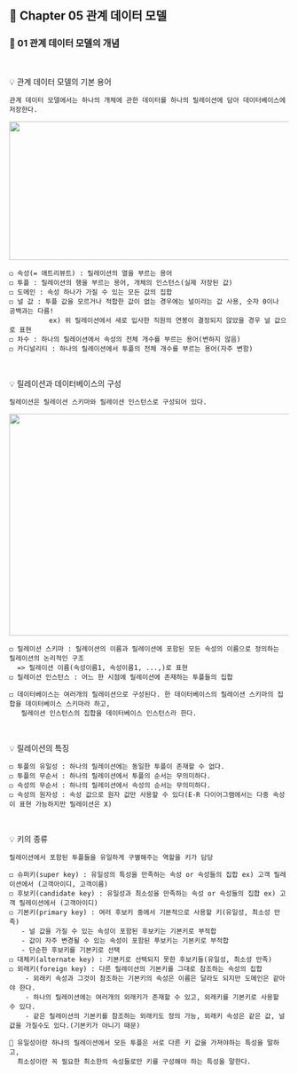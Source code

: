 ## 📒 Chapter 05 관계 데이터 모델
### 📗 01 관계 데이터 모델의 개념
</br>

💡 관계 데이터 모델의 기본 용어 

    관계 데이터 모델에서는 하나의 개체에 관한 데이터를 하나의 릴레이션에 담아 데이터베이스에 저장한다.
    
<p align="center"><img src="https://user-images.githubusercontent.com/45066381/138213789-1662b3ed-c7fb-469e-a5cb-edfabc99f4f7.png" width="700" height="250"/></p>
    
    ◻️ 속성(= 애트리뷰트) : 릴레이션의 열을 부르는 용어
    ◻️ 투플 : 릴레이션의 행을 부르는 용어, 개체의 인스턴스(실제 저장된 값)
    ◻️ 도메인 : 속성 하나가 가질 수 있는 모든 값의 집합
    ◻️ 널 값 : 투플 값을 모르거나 적합한 값이 없는 경우에는 널이라는 값 사용, 숫자 0이나 공백과는 다름!
              ex) 위 릴레이션에서 새로 입사한 직원의 연봉이 결정되지 않았을 경우 널 값으로 표현
    ◻️ 차수 : 하나의 릴레이션에서 속성의 전체 개수를 부르는 용어(변하지 않음)
    ◻️ 카디널리티 : 하나의 릴레이션에서 투플의 전체 개수를 부르는 용어(자주 변함)
</br>

💡 릴레이션과 데이터베이스의 구성

    릴레이션은 릴레이션 스키마와 릴레이션 인스턴스로 구성되어 있다. 
    
<p align="center"><img src="https://user-images.githubusercontent.com/45066381/138214694-a6c14b18-279d-41c3-81a1-2aa9ff605c60.png" width="700" height="400"/></p>
      
    ◻️ 릴레이션 스키마 : 릴레이션의 이름과 릴레이션에 포함된 모든 속성의 이름으로 정의하는 릴레이션의 논리적인 구조
      => 릴레이션 이름(속성이름1, 속성이름1, ...,)로 표현
    ◻️ 릴레이션 인스턴스 : 어느 한 시점에 릴레이션에 존재하는 투플들의 집합
    
    ◻️ 데이터베이스는 여러개의 릴레이션으로 구성된다. 한 데이터베이스의 릴레이션 스키마의 집합을 데이터베이스 스키마라 하고, 
       릴레이션 인스턴스의 집합을 데이터베이스 인스턴스라 한다.
</br>

💡 릴레이션의 특징

    ◻️ 투플의 유일성 : 하나의 릴레이션에는 동일한 투플이 존재할 수 없다.
    ◻️ 투플의 무순서 : 하나의 릴레이션에서 투플의 순서는 무의미하다.
    ◻️ 속성의 무순서 : 하나의 릴레이션에서 속성의 순서는 무의미하다.
    ◻️ 속성의 원자성 : 속성 값으로 원자 값만 사용할 수 있다(E-R 다이어그램에서는 다중 속성이 표현 가능하지만 릴레이션은 X)
</br>

💡 키의 종류

    릴레이션에서 포함된 투플들을 유일하게 구별해주는 역할을 키가 담당
    
    ◻️ 슈퍼키(super key) : 유일성의 특성을 만족하는 속성 or 속성들의 집합 ex) 고객 릴레이션에서 (고객아이디, 고객이름)
    ◻️ 후보키(candidate key) : 유일성과 최소성을 만족하는 속성 or 속성들의 집합 ex) 고객 릴레이션에서 (고객아이디)
    ◻️ 기본키(primary key) : 여러 후보키 중에서 기본적으로 사용할 키(유일성, 최소성 만족)
       - 널 값을 가질 수 있는 속성이 포함된 후보키는 기본키로 부적합
       - 값이 자주 변경될 수 있는 속성이 포함된 푸보키는 기본키로 부적합
       - 단순한 후보키를 기본키로 선택
    ◻️ 대체키(alternate key) : 기본키로 선택되지 못한 후보키들(유일성, 최소성 만족)
    ◻️ 외래키(foreign key) : 다른 릴레이션의 기본키를 그대로 참조하는 속성의 집합
        - 외래키 속성과 그것이 참조하는 기본키의 속성은 이름은 달라도 되지만 도메인은 같아야 한다.
        - 하나의 릴레이션에는 여러개의 외래키가 존재할 수 있고, 외래키를 기본키로 사용할 수 있다.
        - 같은 릴레이션의 기본키를 참조하는 외래키도 정의 가능, 외래키 속성은 같은 값, 널 값을 가질수도 있다.(기본키가 아니기 때문) 
    
    📍 유일성이란 하나의 릴레이션에서 모든 투플은 서로 다른 키 값을 가져야하는 특성을 말하고,
      최소성이란 꼭 필요한 최소한의 속성들로만 키를 구성해야 하는 특성을 말한다.
